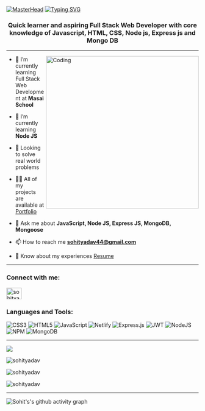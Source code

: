 [![MasterHead](https://www.wingstechsolutions.com/wp-content/uploads/2022/03/full-stack-development.gif)](https://SohitYadav.io)
<a href="https://git.io/typing-svg"><img src="https://readme-typing-svg.herokuapp.com?font=Fira+Code&size=40&pause=1000&center=true&vCenter=true&width=935&height=100&lines=Hello👋,+I'm+Sohit+Yadav..!;+Full-Stack+Web+Developer..." alt="Typing SVG" /></a>


<h3 align="center">Quick learner and aspiring Full Stack Web Developer with core knowledge of Javascript, HTML, CSS, Node js, Express js and Mongo DB</h3>
<hr>
<img align="right" alt="Coding" width="400" src="https://cdn.dribbble.com/users/1162077/screenshots/3848914/programmer.gif">







<!-- [![](https://visitcount.itsvg.in/api?id=SohitYadav&icon=0&color=0)](https://visitcount.itsvg.in) -->

<!-- Proudly created with GPRM ( https://gprm.itsvg.in ) -->

- 🔭 I’m currently learning Full Stack Web Development at **Masai School**

- 🌱 I’m currently learning **Node JS**

- 👯 Looking to solve real world problems

- 👨‍💻 All of my projects are available at [Portfolio](https://sohityadav.github.io/)

- 💬 Ask me about **JavaScript, Node JS, Express JS, MongoDB, Mongoose**

- 📫 How to reach me **sohityadav44@gmail.com**

- 📄 Know about my experiences [Resume](https://drive.google.com/file/d/1hfgAPIga-Oex9niLyQfOgDtN6h6376zB/view?usp=sharing)
<hr>
<h3 align="left">Connect with me:</h3>
<p align="left">
<a href="https://linkedin.com/in/sohit-yadav" target="blank"><img align="center" src="https://raw.githubusercontent.com/rahuldkjain/github-profile-readme-generator/master/src/images/icons/Social/linked-in-alt.svg" alt="sohityadav" height="30" width="40" /></a>
</p>

<h3 align="left">Languages and Tools:</h3>

![CSS3](https://img.shields.io/badge/css3-%231572B6.svg?style=for-the-badge&logo=css3&logoColor=white) 
![HTML5](https://img.shields.io/badge/html5-%23E34F26.svg?style=for-the-badge&logo=html5&logoColor=white)
![JavaScript](https://img.shields.io/badge/javascript-%23323330.svg?style=for-the-badge&logo=javascript&logoColor=%23F7DF1E)
![Netlify](https://img.shields.io/badge/netlify-%23000000.svg?style=for-the-badge&logo=netlify&logoColor=#00C7B7)
![Express.js](https://img.shields.io/badge/express.js-%23404d59.svg?style=for-the-badge&logo=express&logoColor=%2361DAFB)
![JWT](https://img.shields.io/badge/JWT-black?style=for-the-badge&logo=JSON%20web%20tokens)
![NodeJS](https://img.shields.io/badge/node.js-6DA55F?style=for-the-badge&logo=node.js&logoColor=white) 
![NPM](https://img.shields.io/badge/NPM-%23000000.svg?style=for-the-badge&logo=npm&logoColor=white)
![MongoDB](https://img.shields.io/badge/MongoDB-%234ea94b.svg?style=for-the-badge&logo=mongodb&logoColor=white)

  <hr>
  
![](https://github-profile-trophy.vercel.app/?username=SohitYadav&theme=tokyonight&no-frame=true&no-bg=false&margin-w=4)


<p><img src="https://github-readme-stats.vercel.app/api/top-langs?username=sohityadav&show_icons=true&hide_border=true&locale=en&layout=compact&theme=tokyonight&no-frame=true&no-bg=false&margin-w=4" alt="sohityadav" /></p>

<p><img  src="https://github-readme-stats.vercel.app/api?username=sohityadav&show_icons=true&locale=en&theme=tokyonight&hide_border=true&include_all_commits=true&count_private=true&layout=compact" alt="sohityadav" /></p>

<p><img align="center" src="https://github-readme-streak-stats.herokuapp.com/?user=sohityadav&&theme=tokyonight&hide_border=true" alt="sohityadav" /></p>
<hr>

![Sohit's's github activity graph](https://github-readme-activity-graph.cyclic.app/graph?username=SohitYadav&theme=tokyo-night&hide_border=true)
